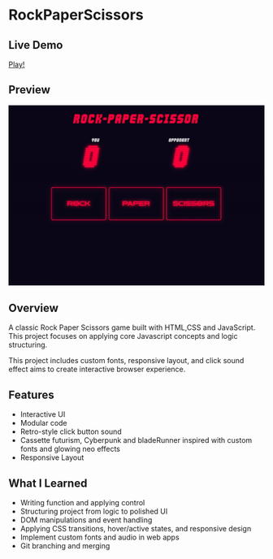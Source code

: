 # RockPaperScissors
 ##  Live Demo
 [Play!](https://sakolkiatnr.github.io/RockPaperScissors/)
 ## Preview
 ![Game Preview](/resource/livePreview/preview.gif)

 ## Overview
 A classic Rock Paper Scissors game built with HTML,CSS and JavaScript. This project focuses on applying core Javascript concepts and logic structuring.

 This project includes custom fonts, responsive layout, and click sound effect aims to create interactive browser experience.

 ## Features
 - Interactive UI 
 - Modular code
 - Retro-style click button sound
 - Cassette futurism, Cyberpunk and bladeRunner inspired with custom fonts and glowing neo effects
 - Responsive Layout

 ## What I Learned
 - Writing function and applying control
 - Structuring project from logic to polished UI
 - DOM manipulations and event handling
 - Applying CSS transitions, hover/active states, and responsive design
 - Implement custom fonts and audio in web apps
 - Git branching and merging


